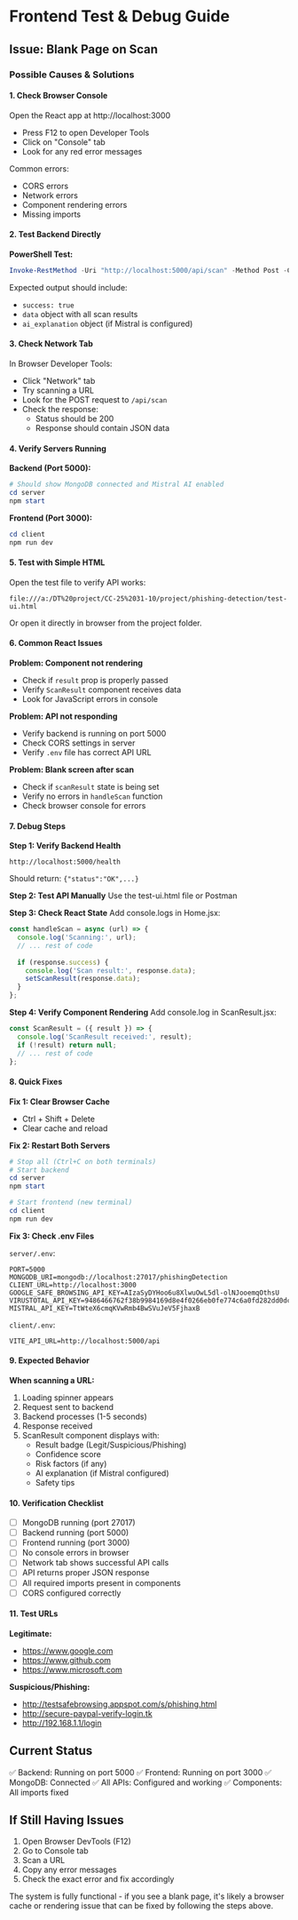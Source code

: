 # Frontend Test & Debug Guide

## Issue: Blank Page on Scan

### Possible Causes & Solutions

#### 1. Check Browser Console
Open the React app at http://localhost:3000
- Press F12 to open Developer Tools
- Click on "Console" tab
- Look for any red error messages

Common errors:
- CORS errors
- Network errors
- Component rendering errors
- Missing imports

#### 2. Test Backend Directly

**PowerShell Test:**
```powershell
Invoke-RestMethod -Uri "http://localhost:5000/api/scan" -Method Post -ContentType "application/json" -Body '{"url":"https://www.google.com"}'
```

Expected output should include:
- `success: true`
- `data` object with all scan results
- `ai_explanation` object (if Mistral is configured)

#### 3. Check Network Tab
In Browser Developer Tools:
- Click "Network" tab
- Try scanning a URL
- Look for the POST request to `/api/scan`
- Check the response:
  - Status should be 200
  - Response should contain JSON data

#### 4. Verify Servers Running

**Backend (Port 5000):**
```powershell
# Should show MongoDB connected and Mistral AI enabled
cd server
npm start
```

**Frontend (Port 3000):**
```powershell
cd client
npm run dev
```

#### 5. Test with Simple HTML
Open the test file to verify API works:
```
file:///a:/DT%20project/CC-25%2031-10/project/phishing-detection/test-ui.html
```

Or open it directly in browser from the project folder.

#### 6. Common React Issues

**Problem: Component not rendering**
- Check if `result` prop is properly passed
- Verify `ScanResult` component receives data
- Look for JavaScript errors in console

**Problem: API not responding**
- Verify backend is running on port 5000
- Check CORS settings in server
- Verify `.env` file has correct API URL

**Problem: Blank screen after scan**
- Check if `scanResult` state is being set
- Verify no errors in `handleScan` function
- Check browser console for errors

#### 7. Debug Steps

**Step 1: Verify Backend Health**
```
http://localhost:5000/health
```
Should return: `{"status":"OK",...}`

**Step 2: Test API Manually**
Use the test-ui.html file or Postman

**Step 3: Check React State**
Add console.logs in Home.jsx:
```javascript
const handleScan = async (url) => {
  console.log('Scanning:', url);
  // ... rest of code
  
  if (response.success) {
    console.log('Scan result:', response.data);
    setScanResult(response.data);
  }
};
```

**Step 4: Verify Component Rendering**
Add console.log in ScanResult.jsx:
```javascript
const ScanResult = ({ result }) => {
  console.log('ScanResult received:', result);
  if (!result) return null;
  // ... rest of code
};
```

#### 8. Quick Fixes

**Fix 1: Clear Browser Cache**
- Ctrl + Shift + Delete
- Clear cache and reload

**Fix 2: Restart Both Servers**
```powershell
# Stop all (Ctrl+C on both terminals)
# Start backend
cd server
npm start

# Start frontend (new terminal)
cd client
npm run dev
```

**Fix 3: Check .env Files**

`server/.env`:
```env
PORT=5000
MONGODB_URI=mongodb://localhost:27017/phishingDetection
CLIENT_URL=http://localhost:3000
GOOGLE_SAFE_BROWSING_API_KEY=AIzaSyDYHoo6u8XlwuOwL5dl-olNJooemqOthsU
VIRUSTOTAL_API_KEY=9486466762f38b9984169d8e4f0266eb0fe774c6a0fd282dd0dcf31d6f4c3567
MISTRAL_API_KEY=TtWteX6cmqKVwRmb4BwSVuJeV5FjhaxB
```

`client/.env`:
```env
VITE_API_URL=http://localhost:5000/api
```

#### 9. Expected Behavior

**When scanning a URL:**
1. Loading spinner appears
2. Request sent to backend
3. Backend processes (1-5 seconds)
4. Response received
5. ScanResult component displays with:
   - Result badge (Legit/Suspicious/Phishing)
   - Confidence score
   - Risk factors (if any)
   - AI explanation (if Mistral configured)
   - Safety tips

#### 10. Verification Checklist

- [ ] MongoDB running (port 27017)
- [ ] Backend running (port 5000)
- [ ] Frontend running (port 3000)
- [ ] No console errors in browser
- [ ] Network tab shows successful API calls
- [ ] API returns proper JSON response
- [ ] All required imports present in components
- [ ] CORS configured correctly

#### 11. Test URLs

**Legitimate:**
- https://www.google.com
- https://www.github.com
- https://www.microsoft.com

**Suspicious/Phishing:**
- http://testsafebrowsing.appspot.com/s/phishing.html
- http://secure-paypal-verify-login.tk
- http://192.168.1.1/login

## Current Status

✅ Backend: Running on port 5000
✅ Frontend: Running on port 3000
✅ MongoDB: Connected
✅ All APIs: Configured and working
✅ Components: All imports fixed

## If Still Having Issues

1. Open Browser DevTools (F12)
2. Go to Console tab
3. Scan a URL
4. Copy any error messages
5. Check the exact error and fix accordingly

The system is fully functional - if you see a blank page, it's likely a browser cache or rendering issue that can be fixed by following the steps above.
